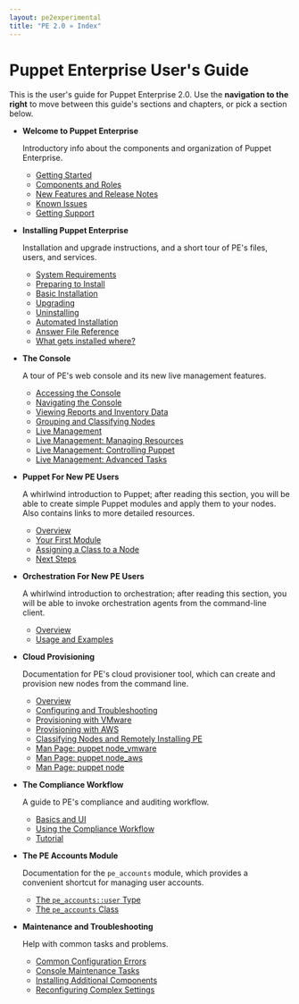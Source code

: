 ```yaml
---
layout: pe2experimental
title: "PE 2.0 » Index"
---
```


Puppet Enterprise User's Guide
=====

This is the user's guide for Puppet Enterprise 2.0. Use the **navigation to the right** to move between this guide's sections and chapters, or pick a section below.

- **Welcome to Puppet Enterprise**

    Introductory info about the components and organization of Puppet Enterprise.
    
    - [Getting Started](./welcome_getting_started.html)
    - [Components and Roles](./welcome_roles.html)
    - [New Features and Release Notes](./welcome_whats_new.html)
    - [Known Issues](./welcome_known_issues.html)
    - [Getting Support](./welcome_getting_support.html)
- **Installing Puppet Enterprise**

    Installation and upgrade instructions, and a short tour of PE's files, users, and services.
    
    - [System Requirements](./install_system_requirements.html)
    - [Preparing to Install](./install_preparing.html)
    - [Basic Installation](./install_basic.html)
    - [Upgrading](./install_upgrading.html)
    - [Uninstalling](./install_uninstalling.html)
    - [Automated Installation](./install_automated.html)
    - [Answer File Reference](./install_answer_file_reference.html)
    - [What gets installed where?](./install_what_and_where.html)
- **The Console**

    A tour of PE's web console and its new live management features.

    - [Accessing the Console](./console_accessing.html)
    - [Navigating the Console](./console_navigating.html)
    - [Viewing Reports and Inventory Data](./console_reports.html)
    - [Grouping and Classifying Nodes](./console_classes_groups.html)
    - [Live Management](./console_live.html)
    - [Live Management: Managing Resources](./console_live_resources.html)
    - [Live Management: Controlling Puppet](./console_live_puppet.html)
    - [Live Management: Advanced Tasks](./console_live_advanced.html)
- **Puppet For New PE Users**

    A whirlwind introduction to Puppet; after reading this section, you will be able to create simple Puppet modules and apply them to your nodes. Also contains links to more detailed resources.

    - [Overview](./puppet_overview.html)
    - [Your First Module](./puppet_first_module.html)
    - [Assigning a Class to a Node](./puppet_classifying.html)
    - [Next Steps](./puppet_next_steps.html)
- **Orchestration For New PE Users**

    A whirlwind introduction to orchestration; after reading this section, you will be able to invoke orchestration agents from the command-line client.
    
    - [Overview](./orchestration_overview.html)
    - [Usage and Examples](./orchestration_usage.html)
- **Cloud Provisioning**

    Documentation for PE's cloud provisioner tool, which can create and provision new nodes from the command line.

    - [Overview](./cloudprovisioner_overview.html)
    - [Configuring and Troubleshooting](./cloudprovisioner_configuring.html)
    - [Provisioning with VMware](./cloudprovisioner_vmware.html)
    - [Provisioning with AWS](./cloudprovisioner_aws.html)
    - [Classifying Nodes and Remotely Installing PE](./cloudprovisioner_classifying_installing.html)
    - [Man Page: puppet node_vmware](./cloudprovisioner_man_node_vmware.html)
    - [Man Page: puppet node_aws](./cloudprovisioner_man_node_aws.html)
    - [Man Page: puppet node](./cloudprovisioner_man_node.html)
- **The Compliance Workflow**

    A guide to PE's compliance and auditing workflow. 

    - [Basics and UI](./compliance_basics.html)
    - [Using the Compliance Workflow](./compliance_using.html)
    - [Tutorial](./compliance_tutorial.html)
- **The PE Accounts Module**

    Documentation for the `pe_accounts` module, which provides a convenient shortcut for managing user accounts.

    - [The `pe_accounts::user` Type](./accounts_user_type.html)
    - [The `pe_accounts` Class](./accounts_class.html)
- **Maintenance and Troubleshooting**

    Help with common tasks and problems.

    - [Common Configuration Errors](./maint_common_config_errors.html)
    - [Console Maintenance Tasks](./maint_maintaining_console.html)
    - [Installing Additional Components](./maint_installing_additional.html)
    - [Reconfiguring Complex Settings](./maint_reconfiguring.html)
